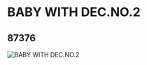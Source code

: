 # BABY WITH DEC.NO.2
## 87376
![BABY WITH DEC.NO.2](https://lc-www-live-s.legocdn.com/media/bricks/5/2/4556006.jpg)